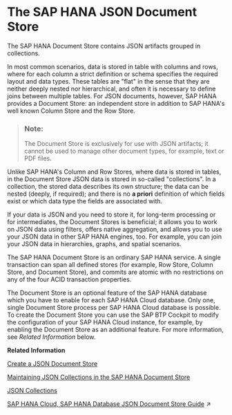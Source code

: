 <!-- loio3872240967ec4e4ea030524985dac73b -->

# The SAP HANA JSON Document Store

The SAP HANA Document Store contains JSON artifacts grouped in collections.



In most common scenarios, data is stored in table with columns and rows, where for each column a strict definition or schema specifies the required layout and data types. These tables are "flat" in the sense that they are neither deeply nested nor hierarchical, and often it is necessary to define joins between multiple tables. For JSON documents, however, SAP HANA provides a Document Store: an independent store in addition to SAP HANA's well known Column Store and the Row Store.

> ### Note:  
> The Document Store is exclusively for use with JSON artifacts; it cannot be used to manage other document types, for example, text or PDF files.

Unlike SAP HANA's Column and Row Stores, where data is stored in tables, in the Document Store JSON data is stored in so-called "collections". In a collection, the stored data describes its own structure; the data can be nested \(deeply, if required\); and there is no **a priori** definition of which fields exist or which data type the fields are associated with.

If your data is JSON and you need to store it, for long-term processing or for intermediates, the Document Stores is beneficial; it allows you to work on JSON data using filters, offers native aggregation, and allows you to use your JSON data in other SAP HANA engines, too. For example, you can join your JSON data in hierarchies, graphs, and spatial scenarios.

The SAP HANA Document Store is an ordinary SAP HANA service. A single transaction can span all defined stores \(for example, Row Store, Column Store, and Document Store\), and commits are atomic with no restrictions on any of the four ACID transaction properties.

The Document Store is an optional feature of the SAP HANA database which you have to enable for each SAP HANA Cloud database. Only one, single Document Store process per SAP HANA Cloud database is possible. To create the Document Store you can use the SAP BTP Cockpit to modify the configuration of your SAP HANA Cloud instance, for example, by enabling the Document Store as an additional feature. For more information, see *Related Information* below.

**Related Information**  


[Create a JSON Document Store](create-a-json-document-store-519fdcd.md "Set up a store in SAP HANA for your JSON documents.")

[Maintaining JSON Collections in the SAP HANA Document Store](maintaining-json-collections-in-the-sap-hana-document-store-a8f6f34.md "The SAP HANA Document Store (DocStore) is used to store collections which contain one or more JSON artifacts (documents).")

[JSON Collections](json-collections-66a8d33.md "JSON documents are grouped together as “collections ” that are stored in the SAP HANA Documentation Store (DocStore).")

[SAP HANA Cloud, SAP HANA Database JSON Document Store Guide](https://help.sap.com/viewer/f2d68919a1ad437fac08cc7d1584ff56/2024_3_QRC/en-US/dca379e9c94940e998d9d4b5c656d1bd.html "This guide explains the SAP HANA JSON Document Store.") :arrow_upper_right:


